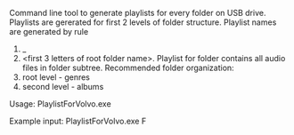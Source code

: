 Command line tool to generate playlists for every folder on USB drive.
Playlists are gererated for first 2 levels of folder structure. Playlist names are generated by rule
1. _<folder name>
2. <first 3 letters of root folder name>.<folder name>
Playlist for folder contains all audio files in folder subtree.
Recommended folder organization:
1. root level - genres
2. second level - albums

Usage:
PlaylistForVolvo.exe <USB drive letter>

Example input:
PlaylistForVolvo.exe F

